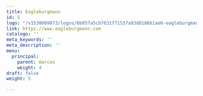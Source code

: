 ```yaml
---
title: Eagleburgmann
id: 5
logo: "/v1530089073/logos/6b057a5cb7631f71537a93d8186b1ae6-eagleburgmann.jpg"
link: https://www.eagleburgmann.com
catalogo: ''
meta_keywords: ''
meta_description: ''
menu:
  principal:
    parent: marcas
    weight: 4
draft: false
weight: 5

---
```

